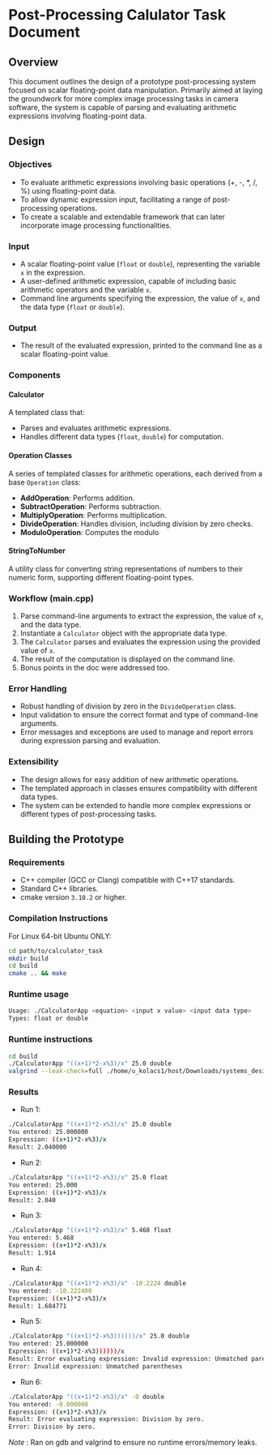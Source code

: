 # Post-Processing Calulator Task Document

## Overview

This document outlines the design of a prototype post-processing system focused on scalar floating-point data manipulation. Primarily aimed at laying the groundwork for more complex image processing tasks in camera software, the system is capable of parsing and evaluating arithmetic expressions involving floating-point data.

## Design

### Objectives

- To evaluate arithmetic expressions involving basic operations (+, -, *, /, %) using floating-point data.
- To allow dynamic expression input, facilitating a range of post-processing operations.
- To create a scalable and extendable framework that can later incorporate image processing functionalities.

### Input

- A scalar floating-point value (`float` or `double`), representing the variable `x` in the expression.
- A user-defined arithmetic expression, capable of including basic arithmetic operators and the variable `x`.
- Command line arguments specifying the expression, the value of `x`, and the data type (`float` or `double`).

### Output

- The result of the evaluated expression, printed to the command line as a scalar floating-point value.

### Components

#### Calculator

A templated class that:

- Parses and evaluates arithmetic expressions.
- Handles different data types (`float`, `double`) for computation.

#### Operation Classes

A series of templated classes for arithmetic operations, each derived from a base `Operation` class:

- **AddOperation**: Performs addition.
- **SubtractOperation**: Performs subtraction.
- **MultiplyOperation**: Performs multiplication.
- **DivideOperation**: Handles division, including division by zero checks.
- **ModuloOperation**: Computes the modulo

#### StringToNumber

A utility class for converting string representations of numbers to their numeric form, supporting different floating-point types.

### Workflow (main.cpp)

1. Parse command-line arguments to extract the expression, the value of `x`, and the data type.
2. Instantiate a `Calculator` object with the appropriate data type.
3. The `Calculator` parses and evaluates the expression using the provided value of `x`.
4. The result of the computation is displayed on the command line.
5. Bonus points in the doc were addressed too.

### Error Handling

- Robust handling of division by zero in the `DivideOperation` class.
- Input validation to ensure the correct format and type of command-line arguments.
- Error messages and exceptions are used to manage and report errors during expression parsing and evaluation.

### Extensibility

- The design allows for easy addition of new arithmetic operations.
- The templated approach in classes ensures compatibility with different data types.
- The system can be extended to handle more complex expressions or different types of post-processing tasks.

## Building the Prototype

### Requirements

- C++ compiler (GCC or Clang) compatible with C++17 standards.
- Standard C++ libraries.
- cmake version `3.10.2` or higher.

### Compilation Instructions

For Linux 64-bit Ubuntu ONLY:

```bash
cd path/to/calculator_task
mkdir build
cd build
cmake .. && make
```
### Runtime usage
```bash
Usage: ./CalculatorApp <equation> <input x value> <input data type>
Types: float or double
```

### Runtime instructions
```bash
cd build
./CalculatorApp "((x+1)*2-x%3)/x" 25.0 double
valgrind --leak-check=full ./home/u_kolacs1/host/Downloads/systems_design/build/CalculatorApp "((x+1)*2-x%3)/x" 25.0 double
```

### Results
* Run 1:
```bash
./CalculatorApp "((x+1)*2-x%3)/x" 25.0 double
You entered: 25.000000
Expression: ((x+1)*2-x%3)/x
Result: 2.040000
```

* Run 2:
```bash
./CalculatorApp "((x+1)*2-x%3)/x" 25.0 float  
You entered: 25.000
Expression: ((x+1)*2-x%3)/x
Result: 2.040
```

* Run 3:
```bash
./CalculatorApp "((x+1)*2-x%3)/x" 5.468 float
You entered: 5.468
Expression: ((x+1)*2-x%3)/x
Result: 1.914
```

* Run 4:
```bash
./CalculatorApp "((x+1)*2-x%3)/x" -10.2224 double
You entered: -10.222400
Expression: ((x+1)*2-x%3)/x
Result: 1.684771
```

* Run 5:
```bash
./CalculatorApp "((x+1)*2-x%3))))))/x" 25.0 double
You entered: 25.000000
Expression: ((x+1)*2-x%3))))))/x
Result: Error evaluating expression: Invalid expression: Unmatched parentheses
Error: Invalid expression: Unmatched parentheses
```

* Run 6:
```bash
./CalculatorApp "((x+1)*2-x%3)/x" -0 double
You entered: -0.000000
Expression: ((x+1)*2-x%3)/x
Result: Error evaluating expression: Division by zero.
Error: Division by zero.
```

*Note* : Ran on gdb and valgrind to ensure no runtime errors/memory leaks.
